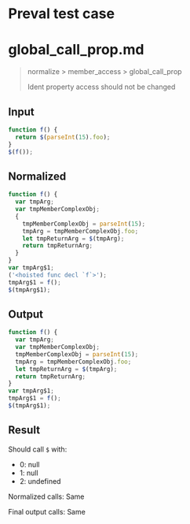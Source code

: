 # Preval test case

# global_call_prop.md

> normalize > member_access > global_call_prop
>
> Ident property access should not be changed

## Input

`````js filename=intro
function f() {
  return $(parseInt(15).foo);
}
$(f());
`````

## Normalized

`````js filename=intro
function f() {
  var tmpArg;
  var tmpMemberComplexObj;
  {
    tmpMemberComplexObj = parseInt(15);
    tmpArg = tmpMemberComplexObj.foo;
    let tmpReturnArg = $(tmpArg);
    return tmpReturnArg;
  }
}
var tmpArg$1;
('<hoisted func decl `f`>');
tmpArg$1 = f();
$(tmpArg$1);
`````

## Output

`````js filename=intro
function f() {
  var tmpArg;
  var tmpMemberComplexObj;
  tmpMemberComplexObj = parseInt(15);
  tmpArg = tmpMemberComplexObj.foo;
  let tmpReturnArg = $(tmpArg);
  return tmpReturnArg;
}
var tmpArg$1;
tmpArg$1 = f();
$(tmpArg$1);
`````

## Result

Should call `$` with:
 - 0: null
 - 1: null
 - 2: undefined

Normalized calls: Same

Final output calls: Same
